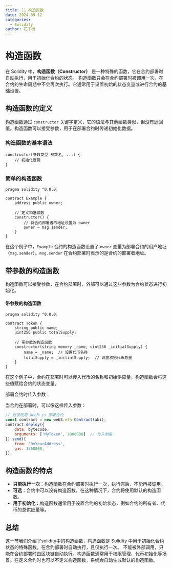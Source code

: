 ```yaml
---
title: 11.构造函数
date: 2024-09-12
categories: 
  - Solidity
author: 花千树
---
```





# 构造函数

在 Solidity 中，**构造函数（Constructor）** 是一种特殊的函数，它在合约部署时自动执行，用于初始化合约的状态。<!-- more --> 构造函数只会在合约部署时被调用一次，在合约的生命周期中不会再次执行。它通常用于设置初始的状态变量或进行合约的基础设置。

##  构造函数的定义

构造函数通过 `constructor` 关键字定义，它的语法与其他函数类似，但没有返回值。构造函数可以接受参数，用于在部署合约时传递初始化数据。

### 构造函数的基本语法

```solidity
constructor(参数类型 参数名, ...) {
    // 初始化逻辑
}
```

###  简单的构造函数

```solidity
pragma solidity ^0.8.0;

contract Example {
    address public owner;

    // 定义构造函数
    constructor() {
        // 将合约部署者的地址设置为 owner
        owner = msg.sender;
    }
}
```

在这个例子中，`Example` 合约的构造函数设置了 `owner` 变量为部署合约的用户地址（`msg.sender`）。`msg.sender` 在合约部署时表示的是合约的部署者地址。

## 带参数的构造函数

构造函数可以接受参数，在合约部署时，外部可以通过这些参数为合约状态进行初始化。

#### 带参数的构造函数

```solidity
pragma solidity ^0.8.0;

contract Token {
    string public name;
    uint256 public totalSupply;

    // 带参数的构造函数
    constructor(string memory _name, uint256 _initialSupply) {
        name = _name;  // 设置代币名称
        totalSupply = _initialSupply;  // 设置初始代币总量
    }
}
```

在这个例子中，合约在部署时可以传入代币的名称和初始供应量，构造函数会将这些值赋给合约的状态变量。

部署合约时传入参数：

当合约在部署时，可以像这样传入参数：

```javascript
// 假设使用 Web3.js 部署合约
const contract = new web3.eth.Contract(abi);
contract.deploy({
    data: bytecode,
    arguments: ['MyToken', 1000000]  // 传入参数
}).send({
    from: '0xYourAddress',
    gas: 1500000,
});
```

## 构造函数的特点

- **只能执行一次**：构造函数在合约部署时执行一次，执行完后，不能再被调用。
- **可选**：合约中可以没有构造函数，在这种情况下，合约将使用默认的构造函数。
- **用于初始化**：构造函数通常用于设置合约的初始状态，例如合约的所有者、代币的总供应量等。

## 总结
这一节我们介绍了solidity中的构造函数，构造函数是 Solidity 中用于初始化合约状态的特殊函数，在合约部署时自动执行，且仅执行一次。
不能被外部调用，只能在合约部署时由区块链自动执行。构造函数通常用于权限管理、代币初始化等场景。在定义合约时也可以不定义构造函数，系统会自动生成默认的构造函数。

